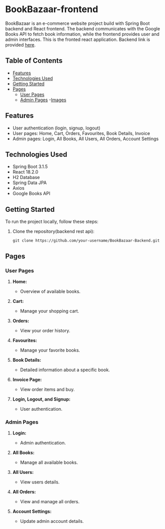 # BookBazaar-frontend

BookBazaar is an e-commerce website project build with Spring Boot backend and React frontend. The backend communicates with the Google Books API to fetch book information, while the frontend provides user and admin interfaces. This is the fronted react application. Backend link is provided [here](https://github.com/Jawahirullah481/BookBazaar-Backend).

## Table of Contents

- [Features](#features)
- [Technologies Used](#technologies-used)
- [Getting Started](#getting-started)
- [Pages](#pages)
  - [User Pages](#user-pages)
  - [Admin Pages](#admin-pages)
-[Images](#images)

## Features

- User authentication (login, signup, logout)
- User pages: Home, Cart, Orders, Favourites, Book Details, Invoice
- Admin pages: Login, All Books, All Users, All Orders, Account Settings

## Technologies Used

- Spring Boot 3.1.5
- React 18.2.0
- H2 Database
- Spring Data JPA
- Axios
- Google Books API

## Getting Started

To run the project locally, follow these steps:

1. Clone the repository(backend rest api):

   ```git clone https://github.com/your-username/BookBazaar-Backend.git```

## Pages

### User Pages

1. **Home:**
   - Overview of available books.

2. **Cart:**
   - Manage your shopping cart.

3. **Orders:**
   - View your order history.

4. **Favourites:**
   - Manage your favorite books.

5. **Book Details:**
   - Detailed information about a specific book.

6. **Invoice Page:**
   - View order items and buy.

7. **Login, Logout, and Signup:**
   - User authentication.

### Admin Pages

1. **Login:**
   - Admin authentication.

2. **All Books:**
   - Manage all available books.

3. **All Users:**
   - View users details.

4. **All Orders:**
   - View and manage all orders.

5. **Account Settings:**
   - Update admin account details.
